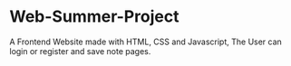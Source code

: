 # Web-Summer-Project
A Frontend Website made with HTML, CSS and Javascript, The User can login or register and save note pages.
